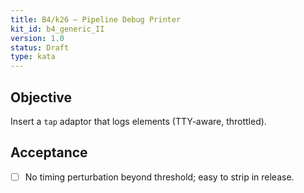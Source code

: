 ```yaml
---
title: B4/k26 — Pipeline Debug Printer
kit_id: b4_generic_II
version: 1.0
status: Draft
type: kata
---
```

## Objective
Insert a `tap` adaptor that logs elements (TTY‑aware, throttled).
## Acceptance
- [ ] No timing perturbation beyond threshold; easy to strip in release.